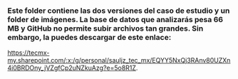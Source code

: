 ### Este folder contiene las dos versiones del caso de estudio y un folder de imágenes. La base de datos que analizarás pesa 66 MB y GitHub no permite subir archivos tan grandes. Sin embargo, la puedes descargar de este enlace: 
<https://tecmx-my.sharepoint.com/:x:/g/personal/sauljz_tec_mx/EQYY5NxQj3RAnv80UZXn4i0BRDOny_jVZgfCp2uNZkuAzg?e=5o8R1Z>. 
